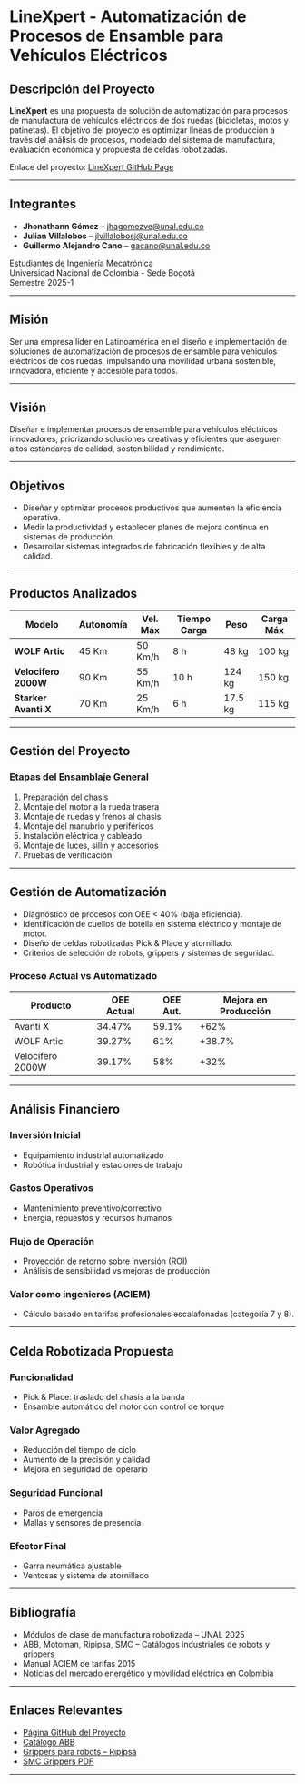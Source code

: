 # LineXpert - Automatización de Procesos de Ensamble para Vehículos Eléctricos

## Descripción del Proyecto

**LineXpert** es una propuesta de solución de automatización para procesos de manufactura de vehículos eléctricos de dos ruedas (bicicletas, motos y patinetas). El objetivo del proyecto es optimizar líneas de producción a través del análisis de procesos, modelado del sistema de manufactura, evaluación económica y propuesta de celdas robotizadas.

Enlace del proyecto: [LineXpert GitHub Page](https://alejandrokno1.github.io/LineXpert/)

---

## Integrantes

- **Jhonathann Gómez** – jhagomezve@unal.edu.co  
- **Julian Villalobos** – jlvillalobosj@unal.edu.co  
- **Guillermo Alejandro Cano** – gacano@unal.edu.co  

Estudiantes de Ingeniería Mecatrónica  
Universidad Nacional de Colombia - Sede Bogotá  
Semestre 2025-1

---

## Misión

Ser una empresa líder en Latinoamérica en el diseño e implementación de soluciones de automatización de procesos de ensamble para vehículos eléctricos de dos ruedas, impulsando una movilidad urbana sostenible, innovadora, eficiente y accesible para todos.

---

##  Visión

Diseñar e implementar procesos de ensamble para vehículos eléctricos innovadores, priorizando soluciones creativas y eficientes que aseguren altos estándares de calidad, sostenibilidad y rendimiento.

---

## Objetivos

- Diseñar y optimizar procesos productivos que aumenten la eficiencia operativa.
- Medir la productividad y establecer planes de mejora continua en sistemas de producción.
- Desarrollar sistemas integrados de fabricación flexibles y de alta calidad.

---

## Productos Analizados

| Modelo        | Autonomía | Vel. Máx | Tiempo Carga | Peso | Carga Máx |
|---------------|-----------|----------|---------------|------|-----------|
| **WOLF Artic**     | 45 Km    | 50 Km/h  | 8 h           | 48 kg | 100 kg    |
| **Velocifero 2000W** | 90 Km    | 55 Km/h  | 10 h          | 124 kg| 150 kg    |
| **Starker Avanti X** | 70 Km    | 25 Km/h  | 6 h           | 17.5 kg| 115 kg   |

---

## Gestión del Proyecto

### Etapas del Ensamblaje General

1. Preparación del chasis  
2. Montaje del motor a la rueda trasera  
3. Montaje de ruedas y frenos al chasis  
4. Montaje del manubrio y periféricos  
5. Instalación eléctrica y cableado  
6. Montaje de luces, sillín y accesorios  
7. Pruebas de verificación  

---

## Gestión de Automatización

- Diagnóstico de procesos con OEE < 40% (baja eficiencia).
- Identificación de cuellos de botella en sistema eléctrico y montaje de motor.
- Diseño de celdas robotizadas Pick & Place y atornillado.
- Criterios de selección de robots, grippers y sistemas de seguridad.

### Proceso Actual vs Automatizado

| Producto         | OEE Actual | OEE Aut. | Mejora en Producción |
|------------------|------------|----------|------------------------|
| Avanti X         | 34.47%     | 59.1%    | +62%                   |
| WOLF Artic       | 39.27%     | 61%      | +38.7%                 |
| Velocifero 2000W | 39.17%     | 58%      | +32%                   |

---

## Análisis Financiero

### Inversión Inicial
- Equipamiento industrial automatizado
- Robótica industrial y estaciones de trabajo

### Gastos Operativos
- Mantenimiento preventivo/correctivo
- Energía, repuestos y recursos humanos

### Flujo de Operación
- Proyección de retorno sobre inversión (ROI)
- Análisis de sensibilidad vs mejoras de producción

### Valor como ingenieros (ACIEM)
- Cálculo basado en tarifas profesionales escalafonadas (categoría 7 y 8).

---

## Celda Robotizada Propuesta

### Funcionalidad
- Pick & Place: traslado del chasis a la banda
- Ensamble automático del motor con control de torque

### Valor Agregado
- Reducción del tiempo de ciclo
- Aumento de la precisión y calidad
- Mejora en seguridad del operario

### Seguridad Funcional
- Paros de emergencia
- Mallas y sensores de presencia

### Efector Final
- Garra neumática ajustable
- Ventosas y sistema de atornillado

---

## Bibliografía

- Módulos de clase de manufactura robotizada – UNAL 2025  
- ABB, Motoman, Ripipsa, SMC – Catálogos industriales de robots y grippers  
- Manual ACIEM de tarifas 2015  
- Noticias del mercado energético y movilidad eléctrica en Colombia  

---

## Enlaces Relevantes

- [Página GitHub del Proyecto](https://alejandrokno1.github.io/LineXpert/)
- [Catálogo ABB](https://outerreeftech.com/collections/abb-industrial-robots)
- [Grippers para robots – Ripipsa](https://ripipsa.com/grippers-robot/)
- [SMC Grippers PDF](https://static.smc.eu/pdf/Grippers%20for%20Collaborative%20Robots_EU.pdf)

---


